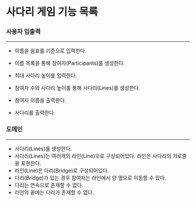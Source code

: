 # 사다리 게임 기능 목록

### 사용자 입출력

---

* 이름을 쉼표를 기준으로 입력한다.
* 이름 목록을 통해 참여자(Participants)를 생성한다.
* 최대 사다리 높이를 입력한다.
* 참여자 수와 사다리 높이를 통해 사다리(Lines)를 생성한다.

* 참여자 이름을 출력한다.
* 사다리를 출력한다.

### 도메인

---

* 사다리(Lines)를 생성한다.
* 사다리(Lines)는 여러개의 라인(Line)으로 구성되어있다. 라인은 사다리의 가로줄을 표현한다.
* 라인(Line)은 다리(Bridge)로 구성되어있다.  
* 다리(Bridge)가 있는 경우 참여자는 라인에서 양 옆으로 이동할 수 있다.
* 다리는 연속으로 존재할 수 없다.
* 라인의 끝에는 다리가 존재할 수 없다. 
